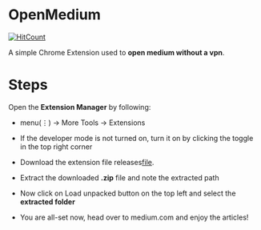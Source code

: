 # OpenMedium
[![HitCount](http://hits.dwyl.com/MahmoudMabrok/OpenMedium.svg)](http://hits.dwyl.com/MahmoudMabrok/OpenMedium)

A simple Chrome Extension used to **open medium without a vpn**. 

# Steps 
Open the **Extension Manager** by following:

- menu(⋮) -> More Tools -> Extensions
- If the developer mode is not turned on, turn it on by clicking the toggle in the top right corner

- Download the extension file releases[file](https://github.com/MahmoudMabrok/OpenMedium/releases/tag/v1.1).

- Extract the downloaded **.zip** file and note the extracted path

- Now click on Load unpacked button on the top left and select the **extracted folder**

- You are all-set now, head over to medium.com and enjoy the articles!

